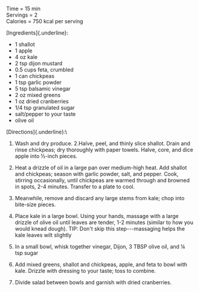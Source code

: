 Time = 15 min\
Servings = 2\
Calories = 750 kcal per serving

[Ingredients]{.underline}:

-   1 shallot
-   1 apple
-   4 oz kale
-   2 tsp dijon mustard
-   0.5 cups feta, crumbled
-   1 can chickpeas
-   1 tsp garlic powder
-   5 tsp balsamic vinegar
-   2 oz mixed greens
-   1 oz dried cranberries
-   1/4 tsp granulated sugar
-   salt/pepper to your taste
-   olive oil

[Directions]{.underline}:\
1. Wash and dry produce. 2.Halve, peel, and thinly slice shallot. Drain and rinse chickpeas; dry thoroughly with paper towels. Halve, core, and dice apple into ½-inch pieces.

2.  Heat a drizzle of oil in a large pan over medium-high heat. Add shallot and chickpeas; season with garlic powder, salt, and pepper. Cook, stirring occasionally, until chickpeas are warmed through and browned in spots, 2-4 minutes. Transfer to a plate to cool.

3. Meanwhile, remove and discard any large stems from kale; chop into bite-size pieces.

4. Place kale in a large bowl. Using your hands, massage with a large drizzle of olive oil until leaves are tender, 1-2 minutes (similar to how you would knead dough). TIP: Don't skip this step---massaging helps the kale leaves wilt slightly

5. In a small bowl, whisk together vinegar, Dijon, 3 TBSP olive oil, and ¼ tsp sugar 

6. Add mixed greens, shallot and chickpeas, apple, and feta to bowl with kale. Drizzle with dressing to your taste; toss to combine.

7. Divide salad between bowls and garnish with dried cranberries.
